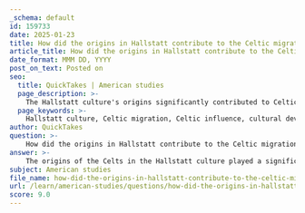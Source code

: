 ```yaml
---
_schema: default
id: 159733
date: 2025-01-23
title: How did the origins in Hallstatt contribute to the Celtic migration and influence in Europe?
article_title: How did the origins in Hallstatt contribute to the Celtic migration and influence in Europe?
date_format: MMM DD, YYYY
post_on_text: Posted on
seo:
  title: QuickTakes | American studies
  page_description: >-
    The Hallstatt culture's origins significantly contributed to Celtic migration and influence across Europe, shaping their identity, trade networks, and societal structures.
  page_keywords: >-
    Hallstatt culture, Celtic migration, Celtic influence, cultural development, trade networks, La Tène culture, migration patterns, European civilization, social hierarchy, archaeology, Bronze Age, Iron Age, Celts
author: QuickTakes
question: >-
    How did the origins in Hallstatt contribute to the Celtic migration and influence in Europe?
answer: >-
    The origins of the Celts in the Hallstatt culture played a significant role in their subsequent migration and influence across Europe. The Hallstatt culture, which thrived from approximately 1200 to 450 BC, is recognized as a foundational period for the development of Celtic identity and society. Here are several key aspects of how the Hallstatt culture contributed to Celtic migration and influence:\n\n1. **Cultural Development**: The Hallstatt culture is characterized by advanced metalworking, particularly in iron and bronze, and rich burial practices that included elaborate grave goods. These features indicate a stratified society with social hierarchies, which laid the groundwork for the complex social structures seen in later Celtic societies. The cultural advancements during this period fostered a sense of identity among the Celtic peoples.\n\n2. **Trade Networks**: The Hallstatt culture had extensive trade networks that connected various regions of Europe. This facilitated not only the exchange of goods but also the dissemination of ideas and cultural practices. As the Celts migrated, they carried these trade connections with them, which helped to establish and maintain their influence in new territories.\n\n3. **Precursor to La Tène Culture**: The Hallstatt culture is considered a precursor to the La Tène culture, which emerged around 450 BC and is often associated with the height of Celtic civilization. The transition from Hallstatt to La Tène represents a period of significant expansion and migration for the Celts, as they spread into areas such as present-day France, the British Isles, and parts of Spain and Italy.\n\n4. **Migration Patterns**: The archaeological and linguistic evidence indicates that the migration of Celtic peoples was influenced by the socio-economic conditions of the Hallstatt culture. As populations grew and resources became scarce, groups began to move outward, leading to the establishment of Celtic tribes across Europe. This migration was not just a movement of people but also a spread of language, culture, and technology.\n\n5. **Celtic Influence**: The Celts significantly influenced the cultural landscape of Europe through their interactions with neighboring cultures. The legacy of the Hallstatt culture, with its distinctive art and social practices, can be seen in the subsequent developments of the La Tène culture and beyond. The Celts' artistic styles, religious beliefs, and social structures were integrated into the cultures they encountered, leading to a lasting impact on European civilization.\n\nIn summary, the Hallstatt culture provided the foundational elements of social organization, trade, and cultural identity that facilitated the migration of the Celts and their influence across Europe. The advancements and connections established during this period were crucial for the expansion of Celtic civilization and its enduring legacy.
subject: American studies
file_name: how-did-the-origins-in-hallstatt-contribute-to-the-celtic-migration-and-influence-in-europe.md
url: /learn/american-studies/questions/how-did-the-origins-in-hallstatt-contribute-to-the-celtic-migration-and-influence-in-europe
score: 9.0
---
```


&nbsp;